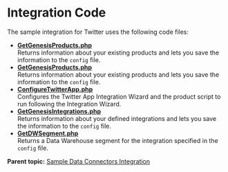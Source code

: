 # Integration Code

The sample integration for Twitter uses the following code files:

-   **[GetGenesisProducts.php](../../code_samples/integration/r_genesisSoapApp_class.md)**  
Returns information about your existing products and lets you save the information to the `config` file.
-   **[GetGenesisProducts.php](../../code_samples/integration/r_genesisGetProducts.md)**  
Returns information about your existing products and lets you save the information to the `config` file.
-   **[ConfigureTwitterApp.php](../../code_samples/integration/r_configureTwitterApp.md)**  
Configures the Twitter App Integration Wizard and the product script to run following the Integration Wizard.
-   **[GetGenesisIntegrations.php](../../code_samples/integration/r_getGenesisIntegrations.md)**  
 Returns information about your defined integrations and lets you save the information to the `config` file.
-   **[GetDWSegment.php](../../code_samples/integration/r_getDWSegment.md)**  
 Returns a Data Warehouse segment for the integration specified in the `config` file.

**Parent topic:** [Sample Data Connectors Integration](../../code_samples/integration/c_sample_genesis_integration.md)

